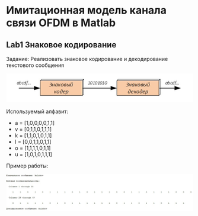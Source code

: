 # Имитационная модель канала связи OFDM в Matlab

## Lab1  Знаковое кодирование

Задание: Реализовать знаковое кодирование и декодирование текстового сообщения

<img src = "scrin/1.jpg">

Используемый алфавит:

- a = [1,0,0,0,0,1,1]
- v = [0,1,1,0,1,1,1]
- k = [1,1,0,1,0,1,1]
- l = [0,0,1,1,0,1,1]
- o = [1,1,1,1,0,1,1]
- u = [1,0,1,0,1,1,1]

Пример работы: 

<img src = "scrin/2.jpg">
